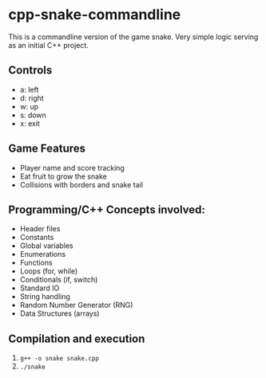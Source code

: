 ﻿# cpp-snake-commandline
This is a commandline version of the game snake. Very simple logic serving as an initial C++ project.

## Controls
- a: left
- d: right
- w: up
- s: down
- x: exit

## Game Features
- Player name and score tracking
- Eat fruit to grow the snake
- Collisions with borders and snake tail

## Programming/C++ Concepts involved:
- Header files
- Constants
- Global variables
- Enumerations
- Functions
- Loops (for, while)
- Conditionals (if, switch)
- Standard IO
- String handling
- Random Number Generator (RNG)
- Data Structures (arrays)

## Compilation and execution

1. ```g++ -o snake snake.cpp```
2. ```./snake```
